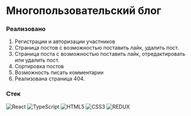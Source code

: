 # Многопользовательский блог 
### Реализовано

1. Регистрации и авторизации участников
2. Страница постов с возможностью поставить лайк, удалить пост.
3. Страница поста с возможностью поставить лайк, отредактировать или удалить пост. 
4. Сортировка постов
5. Возможность писать комментарии
6. Реализована страница 404.

### Стек
![React](https://img.shields.io/badge/react-%2320232a.svg?style=for-the-badge&logo=react&logoColor=%2361DAFB)
![TypeScript](https://img.shields.io/badge/typescript-%23007ACC.svg?style=for-the-badge&logo=typescript&logoColor=white)
![HTML5](https://img.shields.io/badge/html5-%23E34F26.svg?style=for-the-badge&logo=html5&logoColor=white)
![CSS3](https://img.shields.io/badge/css3-%231572B6.svg?style=for-the-badge&logo=css3&logoColor=white)
![REDUX](https://img.shields.io/badge/Redux%20Toolkit-593D88?style=for-the-badge&logo=redux&logoColor=white)

